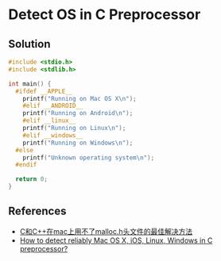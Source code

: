 # Detect OS in C Preprocessor

## Solution
```c
#include <stdio.h>
#include <stdlib.h>

int main() {
  #ifdef __APPLE__
    printf("Running on Mac OS X\n");
    #elif __ANDROID__
    printf("Running on Android\n");
    #elif __linux__
    printf("Running on Linux\n");
    #elif __windows__
    printf("Running on Windows\n");
  #else
    printf("Unknown operating system\n");
  #endif

  return 0;
}
```

## References
* [C和C++在mac上用不了malloc.h头文件的最佳解决方法](https://blog.csdn.net/weixin_55361556/article/details/142268468)
* [How to detect reliably Mac OS X, iOS, Linux, Windows in C preprocessor?](https://pvq.app/questions/5919996/how-to-detect-reliably-mac-os-x-ios-linux-windows-in-c-preprocessor)
